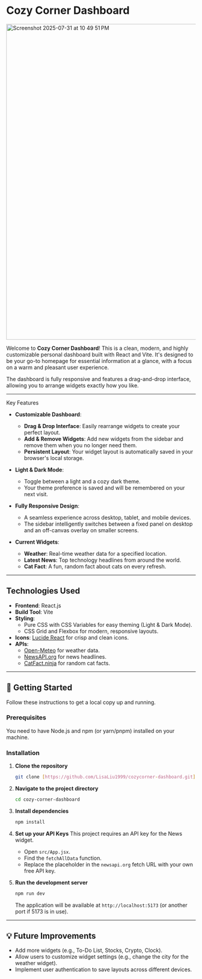 #  Cozy Corner Dashboard

<img width="1542" height="839" alt="Screenshot 2025-07-31 at 10 49 51 PM" src="https://github.com/user-attachments/assets/04ae6eab-86d2-48f9-83a1-d8e1d7542f79" />

Welcome to **Cozy Corner Dashboard**! This is a clean, modern, and highly customizable personal dashboard built with React and Vite. 
It's designed to be your go-to homepage for essential information at a glance, with a focus on a warm and pleasant user experience.

The dashboard is fully responsive and features a drag-and-drop interface, allowing you to arrange widgets exactly how you like.

---

Key Features

* **Customizable Dashboard**:
    * **Drag & Drop Interface**: Easily rearrange widgets to create your perfect layout.
    * **Add & Remove Widgets**: Add new widgets from the sidebar and remove them when you no longer need them.
    * **Persistent Layout**: Your widget layout is automatically saved in your browser's local storage.

* **Light & Dark Mode**:
    * Toggle between a light and a cozy dark theme.
    * Your theme preference is saved and will be remembered on your next visit.

* **Fully Responsive Design**:
    * A seamless experience across desktop, tablet, and mobile devices.
    * The sidebar intelligently switches between a fixed panel on desktop and an off-canvas overlay on smaller screens.

* **Current Widgets**:
    * **Weather**: Real-time weather data for a specified location.
    * **Latest News**: Top technology headlines from around the world.
    * **Cat Fact**: A fun, random fact about cats on every refresh.

---

## Technologies Used

* **Frontend**: React.js
* **Build Tool**: Vite
* **Styling**:
    * Pure CSS with CSS Variables for easy theming (Light & Dark Mode).
    * CSS Grid and Flexbox for modern, responsive layouts.
* **Icons**: [Lucide React](https://lucide.dev/guide/packages/lucide-react) for crisp and clean icons.
* **APIs**:
    * [Open-Meteo](https://open-meteo.com/) for weather data.
    * [NewsAPI.org](https://newsapi.org/) for news headlines.
    * [CatFact.ninja](https://catfact.ninja/) for random cat facts.

---

## 🚀 Getting Started

Follow these instructions to get a local copy up and running.

### Prerequisites

You need to have Node.js and npm (or yarn/pnpm) installed on your machine.

### Installation

1.  **Clone the repository**
    ```sh
    git clone [https://github.com/LisaLiu1999/cozycorner-dashboard.git]
    ```

2.  **Navigate to the project directory**
    ```sh
    cd cozy-corner-dashboard
    ```

3.  **Install dependencies**
    ```sh
    npm install
    ```

4.  **Set up your API Keys**
    This project requires an API key for the News widget.
    * Open `src/App.jsx`.
    * Find the `fetchAllData` function.
    * Replace the placeholder in the `newsapi.org` fetch URL with your own free API key.

5.  **Run the development server**
    ```sh
    npm run dev
    ```
    The application will be available at `http://localhost:5173` (or another port if 5173 is in use).

---
## 💡 Future Improvements

* Add more widgets (e.g., To-Do List, Stocks, Crypto, Clock).
* Allow users to customize widget settings (e.g., change the city for the weather widget).
* Implement user authentication to save layouts across different devices.
